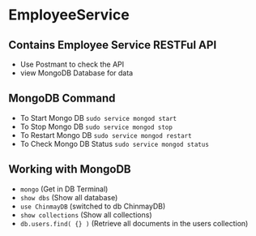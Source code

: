 # EmployeeService

## Contains Employee Service RESTFul API

* Use Postmant to check the API
* view MongoDB Database for data

## MongoDB Command
* To Start Mongo DB `sudo service mongod start`
* To Stop Mongo DB `sudo service mongod stop`
* To Restart Mongo DB `sudo service mongod restart`
* To Check Mongo DB Status `sudo service mongod status`

## Working with MongoDB
* `mongo` (Get in DB Terminal)
* `show dbs` (Show all database)
* `use ChinmayDB` (switched to db ChinmayDB)
* `show collections` (Show all collections)
* `db.users.find( {} )` (Retrieve all documents in the users collection)